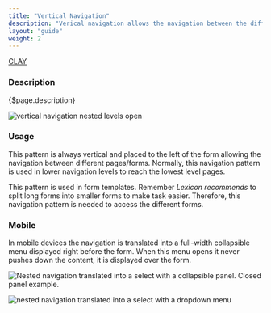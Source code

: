 ```yaml
---
title: "Vertical Navigation"
description: "Verical navigation allows the navigation between the different pages."
layout: "guide"
weight: 2
---
```


<a class="label-link label label-warning" href="https://clayui.com/docs/components/navigation/vertical_navigation.html" target="_blank">CLAY</a>

### Description

{$page.description}

![vertical navigation nested levels open](../../../images/NavigationVerticalOpen.png)

### Usage

This pattern is always vertical and placed to the left of the form allowing the navigation between different pages/forms. Normally, this navigation pattern is used in lower navigation levels to reach the lowest level pages.

This pattern is used in form templates. Remember *Lexicon recommends* to split long forms into smaller forms to make task easier. Therefore, this navigation pattern is needed to access the different forms.


### Mobile

In mobile devices the navigation is translated into a full-width collapsible menu displayed right before the form. When this menu opens it never pushes down the content, it is displayed over the form.

![Nested navigation translated into a select with a collapsible panel. Closed panel example.](../../../images/NavigationVerticalMobileClosed.png)

![nested navigation translated into a select with a dropdown menu](../../../images/NavigationVerticalMobileOpen.png)
